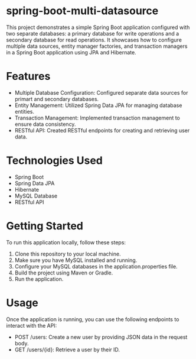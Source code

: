 # spring-boot-multi-datasource
This project demonstrates a simple Spring Boot application configured with two separate databases: a primary database for write operations and a secondary database for read operations. It showcases how to configure multiple data sources, entity manager factories, and transaction managers in a Spring Boot application using JPA and Hibernate.

# Features
 * Multiple Database Configuration: Configured separate data sources for primart and secondary databases.
 * Entity Management: Utilized Spring Data JPA for managing database entities.
 * Transaction Management: Implemented transaction management to ensure data consistency.
 * RESTful API: Created RESTful endpoints for creating and retrieving user data.

# Technologies Used
 * Spring Boot
 * Spring Data JPA
 * Hibernate
 * MySQL Database
 * RESTful API

# Getting Started
 To run this application locally, follow these steps:

  1. Clone this repository to your local machine.
  2. Make sure you have MySQL installed and running.
  3. Configure your MySQL databases in the application.properties file.
  4. Build the project using Maven or Gradle.
  5. Run the application.

# Usage
Once the application is running, you can use the following endpoints to interact with the API:

 * POST /users: Create a new user by providing JSON data in the request body.
 * GET /users/{id}: Retrieve a user by their ID.
